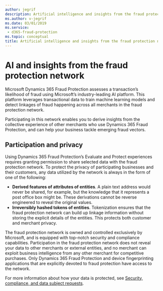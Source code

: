 ```yaml
---
author: jegrif
description: Artificial intelligence and insights from the fraud protection network
ms.author: v-jegrif
ms.date: 03/01/2019
ms.service:
 - d365-fraud-protection
ms.topic: conceptual
title: Artificial intelligence and insights from the fraud protection network
---
```



# AI and insights from the fraud protection network

Microsoft Dynamics 365 Fraud Protection assesses a transaction’s likelihood of fraud using Microsoft’s industry-leading AI platform. This platform leverages transactional data to train machine learning models and detect linkages of fraud happening across all merchants in the fraud protection network.

Participating in this network enables you to derive insights from the collective experience of other merchants who use Dynamics 365 Fraud Protection, and can help your business tackle emerging fraud vectors.

## Participation and privacy

Using Dynamics 365 Fraud Protection’s Evaluate and Protect experiences requires granting permission to share selected data with the fraud protection network. To protect the privacy of participating businesses and their customers, any data utilized by the network is always in the form of one of the following:

- **Derived features of attributes of entities**. A plain text address would never be shared, for example, but the knowledge that it represents a post office box might be. These derivations cannot be reverse engineered to reveal the original values. 
- **Irreversibly hashed tokens of entities**. Tokenization ensures that the fraud protection network can build up linkage information without storing the explicit details of the entities. This protects both customer and merchant privacy.

The fraud protection network is owned and controlled exclusively by Microsoft, and is equipped with top-notch security and compliance capabilities. Participation in the fraud protection network does not reveal your data to other merchants or external entities, and no merchant can exploit business intelligence from any other merchant for competitive purchases. Only Dynamics 365 Fraud Protection and device fingerprinting applications that are explicitly devoted to fraud protection have access to the network.

For more information about how your data is protected, see [Security, compliance, and data subject requests](security-compliance.md). 

